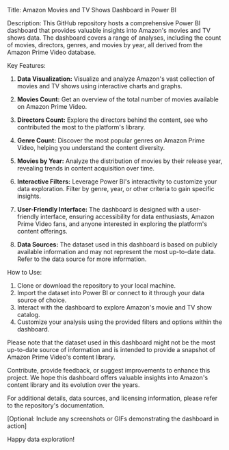 Title: Amazon Movies and TV Shows Dashboard in Power BI

Description:
This GitHub repository hosts a comprehensive Power BI dashboard that provides valuable insights into Amazon's movies and TV shows data. The dashboard covers a range of analyses, including the count of movies, directors, genres, and movies by year, all derived from the Amazon Prime Video database. 

Key Features:
1. **Data Visualization:** Visualize and analyze Amazon's vast collection of movies and TV shows using interactive charts and graphs.

2. **Movies Count:** Get an overview of the total number of movies available on Amazon Prime Video.

3. **Directors Count:** Explore the directors behind the content, see who contributed the most to the platform's library.

4. **Genre Count:** Discover the most popular genres on Amazon Prime Video, helping you understand the content diversity.

5. **Movies by Year:** Analyze the distribution of movies by their release year, revealing trends in content acquisition over time.

6. **Interactive Filters:** Leverage Power BI's interactivity to customize your data exploration. Filter by genre, year, or other criteria to gain specific insights.

7. **User-Friendly Interface:** The dashboard is designed with a user-friendly interface, ensuring accessibility for data enthusiasts, Amazon Prime Video fans, and anyone interested in exploring the platform's content offerings.

8. **Data Sources:** The dataset used in this dashboard is based on publicly available information and may not represent the most up-to-date data. Refer to the data source for more information.

How to Use:
1. Clone or download the repository to your local machine.
2. Import the dataset into Power BI or connect to it through your data source of choice.
3. Interact with the dashboard to explore Amazon's movie and TV show catalog.
4. Customize your analysis using the provided filters and options within the dashboard.

Please note that the dataset used in this dashboard might not be the most up-to-date source of information and is intended to provide a snapshot of Amazon Prime Video's content library.

Contribute, provide feedback, or suggest improvements to enhance this project. We hope this dashboard offers valuable insights into Amazon's content library and its evolution over the years.

For additional details, data sources, and licensing information, please refer to the repository's documentation.

[Optional: Include any screenshots or GIFs demonstrating the dashboard in action]

Happy data exploration!
